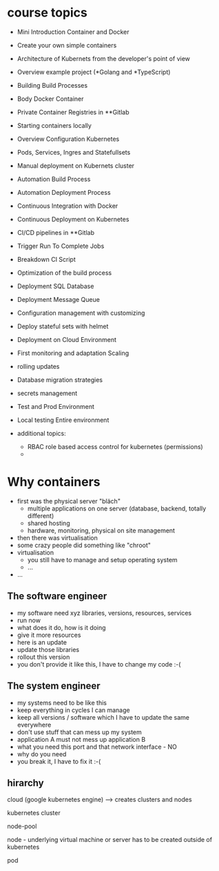# course topics

* Mini Introduction Container and Docker
* Create your own simple containers
* Architecture of Kubernets from the developer's point of view
* Overview example project (*Golang and *TypeScript)
* Building Build Processes
* Body Docker Container
* Private Container Registries in **Gitlab
* Starting containers locally
* Overview Configuration Kubernetes
* Pods, Services, Ingres and Statefullsets
* Manual deployment on Kubernets cluster
* Automation Build Process
* Automation Deployment Process
* Continuous Integration with Docker
* Continuous Deployment on Kubernetes
* CI/CD pipelines in **Gitlab
* Trigger Run To Complete Jobs
* Breakdown CI Script
* Optimization of the build process
* Deployment SQL Database
* Deployment Message Queue
* Configuration management with customizing
* Deploy stateful sets with helmet
* Deployment on Cloud Environment
* First monitoring and adaptation Scaling
* rolling updates
* Database migration strategies
* secrets management
* Test and Prod Environment
* Local testing Entire environment

* additional topics:
  * RBAC role based access control for kubernetes (permissions)
  * 


# Why containers

* first was the physical server "bläch"
  * multiple applications on one server (database, backend, totally different)
  * shared hosting
  * hardware, monitoring, physical on site management
* then there was virtualisation
* some crazy people did something like "chroot"
* virtualisation
  * you still have to manage and setup operating system
  * ...
* ...

## The software engineer

* my software need xyz libraries, versions, resources, services
* run now
* what does it do, how is it doing
* give it more resources
* here is an update
* update those libraries
* rollout this version
* you don't provide it like this, I have to change my code :-(

## The system engineer

* my systems need to be like this
* keep everything in cycles I can manage
* keep all versions / software which I have to update the same everywhere
* don't use stuff that can mess up my system
* application A must not mess up application B
* what you need this port and that network interface - NO
* why do you need
* you break it, I have to fix it :-(

## hirarchy

cloud (google kubernetes engine)
--> creates clusters and nodes

kubernetes cluster

node-pool

node - underlying virtual machine or server has to be created outside of kubernetes

pod
